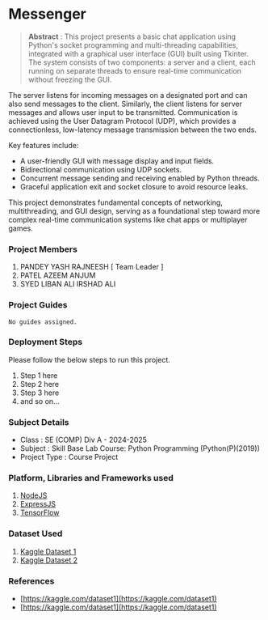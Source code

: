 # Messenger

> **Abstract** : This project presents a basic chat application using Python's socket programming and multi-threading capabilities, integrated with a graphical user interface (GUI) built using Tkinter. The system consists of two components: a server and a client, each running on separate threads to ensure real-time communication without freezing the GUI.

The server listens for incoming messages on a designated port and can also send messages to the client. Similarly, the client listens for server messages and allows user input to be transmitted. Communication is achieved using the User Datagram Protocol (UDP), which provides a connectionless, low-latency message transmission between the two ends.

Key features include:
- A user-friendly GUI with message display and input fields.
- Bidirectional communication using UDP sockets.
- Concurrent message sending and receiving enabled by Python threads.
- Graceful application exit and socket closure to avoid resource leaks.

This project demonstrates fundamental concepts of networking, multithreading, and GUI design, serving as a foundational step toward more complex real-time communication systems like chat apps or multiplayer games.

### Project Members
1. PANDEY YASH RAJNEESH  [ Team Leader ] 
2. PATEL AZEEM ANJUM 
3. SYED LIBAN ALI IRSHAD ALI 

### Project Guides
    No guides assigned.

### Deployment Steps
Please follow the below steps to run this project.
1. Step 1 here
2. Step 2 here
3. Step 3 here
3. and so on...

### Subject Details
- Class : SE (COMP) Div A - 2024-2025
- Subject : Skill Base Lab Course: Python Programming (Python(P)(2019))
- Project Type : Course Project

### Platform, Libraries and Frameworks used
1. [NodeJS](https://nodejs.org)
2. [ExpressJS](https://expressjs.org)
3. [TensorFlow](https://tensorflowjs.com)

### Dataset Used
1. [Kaggle Dataset 1](https://kaggle.com/dataset1)
2. [Kaggle Dataset 2](https://kaggle.com/dataset2)

### References
- [https://kaggle.com/dataset1](https://kaggle.com/dataset1)
- [https://kaggle.com/dataset1](https://kaggle.com/dataset1)
